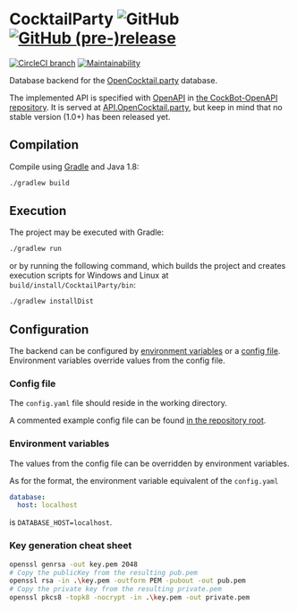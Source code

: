 # CocktailParty ![GitHub](https://img.shields.io/github/license/OpenAlcoholics/CocktailParty.svg) [![GitHub (pre-)release](https://img.shields.io/github/release/OpenAlcoholics/CocktailParty/all.svg)](https://github.com/OpenAlcoholics/CocktailParty/releases)

[![CircleCI branch](https://img.shields.io/circleci/project/github/OpenAlcoholics/CocktailParty/develop.svg)](https://circleci.com/gh/OpenAlcoholics/CocktailParty/tree/develop)
[![Maintainability](https://api.codeclimate.com/v1/badges/bb3f6f7f910572495b55/maintainability)](https://codeclimate.com/github/OpenAlcoholics/CocktailParty/maintainability)

Database backend for the [OpenCocktail.party](http://OpenCocktail.party) database.

The implemented API is specified with [OpenAPI](https://www.openapis.org/) in
[the CockBot-OpenAPI repository](../CockBot-OpenAPI/OpenCocktail.yaml).
It is served at [API.OpenCocktail.party](https://api.OpenCocktail.party),
but keep in mind that no stable version (1.0+) has been released yet.

## Compilation

Compile using [Gradle](https://gradle.org/) and Java 1.8:

```bash
./gradlew build
```

## Execution

The project may be executed with Gradle:

```bash
./gradlew run
```

or by running the following command, which builds the project and creates execution
scripts for Windows and Linux at `build/install/CocktailParty/bin`:

```bash
./gradlew installDist
```

## Configuration

The backend can be configured by [environment variables](#environment-variables) or
a [config file](#config-file). Environment variables override values from the config file.

### Config file

The `config.yaml` file should reside in the working directory.

A commented example config file can be found [in the repository root](config.example.yaml).

### Environment variables

The values from the config file can be overridden by environment variables.

As for the format, the environment variable equivalent of the `config.yaml`

```yaml
database:
  host: localhost
```

is `DATABASE_HOST=localhost`.

### Key generation cheat sheet

```bash
openssl genrsa -out key.pem 2048
# Copy the publicKey from the resulting pub.pem
openssl rsa -in .\key.pem -outform PEM -pubout -out pub.pem
# Copy the private key from the resulting private.pem
openssl pkcs8 -topk8 -nocrypt -in .\key.pem -out private.pem
```
